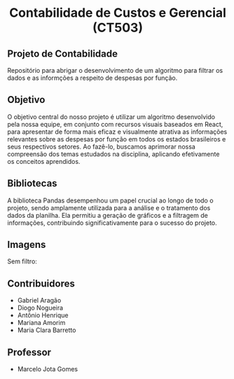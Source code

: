 <h1 align="center"> Contabilidade de Custos e Gerencial (CT503) </h1>

## Projeto de Contabilidade
Repositório para abrigar o desenvolvimento de um algoritmo para filtrar os dados e as informções a respeito de despesas por função.

## Objetivo
O objetivo central do nosso projeto é utilizar um algoritmo desenvolvido pela nossa equipe, em conjunto com recursos visuais baseados em React, para apresentar de forma mais eficaz e visualmente atrativa as informações relevantes sobre as despesas por função em todos os estados brasileiros e seus respectivos setores. Ao fazê-lo, buscamos aprimorar nossa compreensão dos temas estudados na disciplina, aplicando efetivamente os conceitos aprendidos.

## Bibliotecas
A biblioteca Pandas desempenhou um papel crucial ao longo de todo o projeto, sendo amplamente utilizada para a análise e o tratamento dos dados da planilha. Ela permitiu a geração de gráficos e a filtragem de informações, contribuindo significativamente para o sucesso do projeto.

## Imagens 
Sem filtro:

## Contribuidores
 - Gabriel Aragão
 - Diogo Nogueira
 - Antônio Henrique
 - Mariana Amorim
 - Maria Clara Barretto

## Professor
 - Marcelo Jota Gomes
